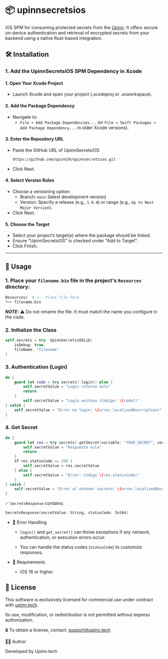 # 📦 upinnsecretsios

iOS SPM for consuming protected secrets from the [Upinn](https://upinn.tech). It offers secure on-device authentication and retrieval of encrypted secrets from your backend using a native Rust-based integration.

## 🛠 Installation

### 1. Add the UpinnSecretsiOS SPM Dependency in Xcode

#### 1.  Open Your Xcode Project
- Launch Xcode and open your project (.xcodeproj or .xcworkspace).

#### 2. Add the Package Dependency
- Navigate to:
    - `File > Add Package Dependencies...` (or `File > Swift Packages > Add Package Dependency...` in older Xcode versions).

#### 3. Enter the Repository URL
- Paste the GitHub URL of UpinnSecretsiOS:
    ```bash
    https://github.com/upinn29/upinnsecretsios.git
    ```
- Click Next.

#### 4. Select Version Rules
- Choose a versioning option:
    - Branch: `main` (latest development version)
    - Version: Specify a release (e.g., `1.0.0`) or range (e.g., `Up to Next Major Version`).
- Click Next.

#### 5. Choose the Target
- Select your project’s target(s) where the package should be linked.
- Ensure "UpinnSecretsiOS" is checked under "Add to Target".
- Click Finish.
---


## 🚀 Usage

### 1. Place your `filename.bin` file in the project's `Resources` directory:
```bash
Resources/  # <-- Place file here
└── filename.bin
```

**_NOTE:_**  ⚠️ Do not rename the file. It must match the name you configure in the code.

### 2. Initialize the Class
```swift
self.secrets = try  UpinnSecretsiOSLib(
    isDebug: true,
    fileName: "filename"
)
```

### 3. Authentication (Login)
```swift
do {
    guard let code = try secrets?.login() else {
        self.secretValue = "Login retornó nulo"
        return
    }
        self.secretValue = "Login exitoso (Código: \(code))"
} catch {
    self.secretValue = "Error en login: \(error.localizedDescription)"
}
```

### 4. Get Secret

```swift
do {
    guard let res = try secrets?.getSecret(variable: "YOUR_SECRET", version: nil) else {
        self.secretValue = "Respuesta nula"
        return
    }
    if res.statusCode == 200 {
        self.secretValue = res.secretValue
    } else {
        self.secretValue = "Error: Código \(res.statusCode)"
    }
} catch {
    self.secretValue = "Error al obtener secreto: \(error.localizedDescription)"
}
```

✅ `SecretsResponse` contains:
```swift
SecretsResponse(secretValue: String, statusCode: Int64)
```

- 🧪 Error Handling
    - `login()` and `get_secret()` can throw exceptions if any network, authentication, or execution errors occur.

    - You can handle the status codes (`statusCode`) to customize responses.

- 🧰 Requirements
    - iOS 16 or higher.

## 📄 License

This software is exclusively licensed for commercial use under contract with [upinn.tech](https://upinn.tech).

Its use, modification, or redistribution is not permitted without express authorization.

🔒 To obtain a license, contact: [support@upinn.tech](mailto:contacto@upinn.tech)



🧑‍💻 Author

Developed by Upinn.tech